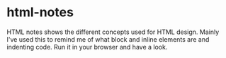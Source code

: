 # html-notes
HTML notes shows the different concepts used for HTML design. Mainly I've used this to remind me of what block and inline elements are and indenting code.
Run it in your browser and have a look.
